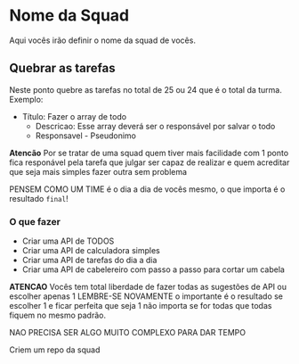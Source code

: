 # Nome da Squad

Aqui vocês irão definir o nome da squad de vocês.

## Quebrar as tarefas

Neste ponto quebre as tarefas no total de 25 ou 24 que é o total da turma.
Exemplo:

- Título: Fazer o array de todo
  - Descricao: Esse array deverá ser o responsável por salvar o todo
  - Responsavel - Pseudonimo

**Atencão** Por se tratar de uma squad quem tiver mais facilidade com 1 ponto fica responável 
pela tarefa que julgar ser capaz de realizar e quem acreditar que seja mais simples fazer outra
sem problema

PENSEM COMO UM TIME é o dia a dia de vocês mesmo, o que importa é o resultado `final`!

### O que fazer

- Criar uma API de TODOS 
- Criar uma API de calculadora simples
- Criar uma API de tarefas do dia a dia
- Criar uma API de cabelereiro com passo a passo para cortar um cabela

**ATENCAO** Vocês tem total liberdade de fazer todas as sugestões de API ou escolher apenas 1
LEMBRE-SE NOVAMENTE o importante é o resultado se escolher 1 e ficar perfeita que seja 1 não importa
se for todas que todas fiquem no mesmo padrão.


NAO PRECISA SER ALGO MUITO COMPLEXO PARA DAR TEMPO

Criem um repo da squad 
